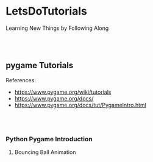 
# LetsDoTutorials
Learning New Things by Following Along

<br>
<br>

## pygame Tutorials

References: 
- https://www.pygame.org/wiki/tutorials
- https://www.pygame.org/docs/
- https://www.pygame.org/docs/tut/PygameIntro.html

<br>
<br>

### Python Pygame Introduction
01. Bouncing Ball Animation